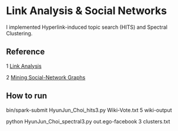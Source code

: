 # Link Analysis & Social Networks

I implemented Hyperlink-induced topic search (HITS) and Spectral Clustering.




## Reference
1 [Link Analysis](http://infolab.stanford.edu/~ullman/mmds/ch5.pdf)

2 [Mining Social-Network Graphs](http://infolab.stanford.edu/~ullman/mmds/ch10.pdf
)

## How to run

bin/spark-submit HyunJun_Choi_hits3.py Wiki-Vote.txt 5 wiki-output

python HyunJun_Choi_spectral3.py out.ego-facebook 3 clusters.txt